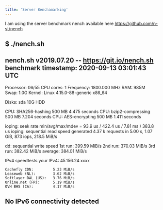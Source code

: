 ```yaml
---
title: 'Server Benchamarking'
---
```


I am using the server benchmark nench available here https://github.com/n-st/nench

$ ./nench.sh
-------------------------------------------------
 nench.sh v2019.07.20 -- https://git.io/nench.sh
 benchmark timestamp:    2020-09-13 03:01:43 UTC
-------------------------------------------------

Processor:    06/55
CPU cores:    1
Frequency:    1800.000 MHz
RAM:          985M
Swap:         1.0G
Kernel:       Linux 4.15.0-88-generic x86_64

Disks:
sda     10G  HDD

CPU: SHA256-hashing 500 MB
    4.475 seconds
CPU: bzip2-compressing 500 MB
    7.204 seconds
CPU: AES-encrypting 500 MB
    1.411 seconds

ioping: seek rate
    min/avg/max/mdev = 93.9 us / 422.4 us / 7.81 ms / 383.8 us
ioping: sequential read speed
    generated 4.37 k requests in 5.00 s, 1.07 GiB, 873 iops, 218.5 MiB/s

dd: sequential write speed
    1st run:    399.59 MiB/s
    2nd run:    370.03 MiB/s
    3rd run:    382.42 MiB/s
    average:    384.01 MiB/s

IPv4 speedtests
    your IPv4:    45.156.24.xxxx

    Cachefly CDN:         5.23 MiB/s
    Leaseweb (NL):        3.62 MiB/s
    Softlayer DAL (US):   3.76 MiB/s
    Online.net (FR):      5.19 MiB/s
    OVH BHS (CA):         4.17 MiB/s

No IPv6 connectivity detected
-------------------------------------------------

